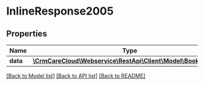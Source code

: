 # InlineResponse2005

## Properties
Name | Type | Description | Notes
------------ | ------------- | ------------- | -------------
**data** | [**\CrmCareCloud\Webservice\RestApi\Client\Model\BookingTicket**](BookingTicket.md) |  | [optional] 

[[Back to Model list]](../../README.md#documentation-for-models) [[Back to API list]](../../README.md#documentation-for-api-endpoints) [[Back to README]](../../README.md)

